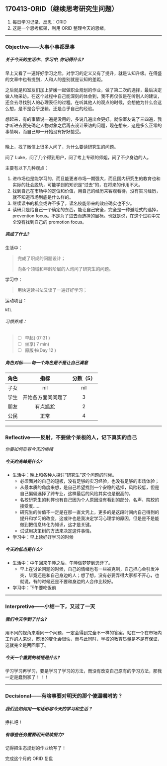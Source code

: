 ## 170413-ORID（继续思考研究生问题）

1. 每日学习记录、反思：ORID
2. 这是一个思考框架，利用 ORID 整理今天的思绪。

------

### Objective——大事小事都是事

##### 关于今天的生活中、学习中, 你记得什么?

早上又看了一遍好好学习之后，对学习的定义又有了提升，就是认知升级。在傅盛的文章中也有提到，人和人的差别就是认知的差距。

之后就是和室友们加上梦媛一起做职业规划的作业，做了第二次的选择，最后决定做人物采访。在这个过程中自己能深刻的体会到，我不再仅仅是在听别人的建议，还会去寻找别人的心理表征的过程。在听其他人的观点的时候，会想他为什么会这么想，是不是合乎逻辑，还是合乎自己的经验。

想起来，有的事情说一遍是没用的，多说几遍出会更好。就像室友说了三四遍，我才听进去要先确定人物对象之后再去设计采访的问题，现在想来，这是多么正常的事情啊，而自己却一开始没有好好接受。

---

晚上，找了微信上很多人问了，为什么要读研究生的问题。

问了 Luke，问了几个得到用户，问了考上专硕的师姐，问了不少身边的人。

主要有以下几种观点：

1. 进市场也是能学习的，而且能更者市场一期强大，而且国内研究生的教育也和实际的社会脱轨，可能学到的知识是“过去”的，在将来的作用不大。
2. 找到自己在市场中的定位和价值，用自己的经历来客观看待，没有实习经历，就不知道市场到底是什么样的。
3. 继续读书的机会或许不多了，读名校能带来的效应确实也不少。
4. 读研只是给自己一个确定的东西，能让自己安全，完全是一种避险式的选择，prevention focus。不是为了进去而选择的目标。也就是说，在这个过程中完全没有找到自己的 promotion focus。

##### 完成了什么?

生活中：

> 完成了职规的问题设计；
>
> 向各个领域和年龄阶层的人询问了研究生的问题。

学习中： 

> 用快速读书法又读了一遍好好学习；

运动项目：

```
NIL
```

###### 习惯养成：

> - [ ] 早起( 07:31 )
> - [ ] 坐享( 7 min)
> - [ ] 原版书(Day 12 )

##### 角色对标——每一个角色是不是让自己满意

|  角色  |    指标     | 分数（5） |
| :--: | :-------: | :---: |
|  子女  |    nil    |  nil  |
|  学生  | 开始各方面问问题了 |   3   |
|  朋友  |   有点尴尬    |   2   |
|  公民  |    正常     |   4   |

------

### Reflective——反射，不要做个呆板的人，记下真实的自己

*你要如何形容今天的情绪*

##### 今天的高峰是什么?

- 生活中：晚上和各种人探讨“研究生”这个问题的时候。
  - 必须面对的自己的短板，没有足够的实习经验，也没有足够的市场体验；
  - 从最本质的角度来想，是自己希望找到一个安稳的选择，风险较低，但是自己偏偏选择了跨专业，这样最后的风险其实也是很高的。
  - 名校研究生的利弊也有自己因为个人原因没有看到的部分，名声、院校的接受度……
  - 研究生的价值不一定是在那一直文凭上，更多的是这段时间内自己得到的提升和学习的改变，这或许也是我决定学习心理学的原因。但是是不是能做到把信息转化为知识，这才是关键。
  - 试试用决策树的方法来决定这件事情。
- 学习中：早上读好好学习的时候

##### 今天的低点是什么?

- 生活中：中午回来午睡之后，午睡做梦梦到逸菲了。
  - 早上在讨论问题的时候，自己的情绪也有一些被克制，自己担心会引发冲突，毕竟还是和自己身边的人；想了想，没有必要弄得大家都不开心，也就说，有的时候还是不要和身边的人合作比较好。
- 学习中：下午要吃饭前

------

### Interpretive——小结一下，又过了一天

##### 我们今天学到了什么?

用不同的视角来看同一个问题，一定会得到完全不一样的答案，站在一个在市场内工作的人来说，市场的变化会很快，而与此同时，学校的教育质量是不是有保证，这就完全是两回事了。

##### 今天一个重要的领悟是什么?

学习学习再学习，要是学习了学习的方法，而没有改变自己原有的学习方法，那我一定是蠢到家了！！！

------

### Decisional——有啥事要对明天的那个傻逼嘱咐的？

##### 我们会如何用一句话形容今天的学习和生活？

挣扎吧！

##### 有哪些任务需要明天继续努力?

记得把生态规划的作业给写了！

完成这个月的 ORID 复盘
